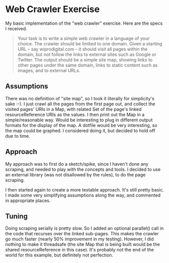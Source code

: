 Web Crawler Exercise
====================
My basic implementation of the "web crawler" exercise.  Here are the specs I received.

> Your task is to write a simple web crawler in a language of your choice.
The crawler should be limited to one domain. Given a starting URL – say wiprodigital.com - it should visit all pages within the domain, but not follow the links to external sites such as Google or Twitter.
The output should be a simple site map, showing links to other pages under the same domain, links to static content such as images, and to external URLs.

Assumptions
-----------
There was no definition of "site map", so I took it literally for simplicity's sake :-).
I just crawl all the pages from the first page out, and collect the visited pages' URIs
in a Map, with related Set of the page's linked resourceReference URIs as the values.  I then print
out the Map in a simple/reasonable way.  Would be interesting to plug in different output formats
for the display of the map.  A dotfile would be very interesting, so the map could be graphed.
I considered doing it, but decided to hold off due to time.

Approach
--------
My approach was to first do a sketch/spike, since I haven't done any scraping, and needed
to play with the concepts and tools.  I decided to use an external library (was not 
disallowed by the rules), to do the page scraping.

I then started again to create a more testable approach.  It's still pretty basic.  I made 
some very simplifying assumptions along the way, and commented in appropriate places.

Tuning
------
Doing scraping serially is pretty slow.  So I added an optional parallel() call in the 
code that recurses over the linked sub-pages.  This makes the crawler go much faster 
(nearly 50% improvement in my testing). However, I did nothing to make it threadsafe 
(the site Map that is being built would be the shared resourceReference in this case).  It's 
probably not the end of the world for this example, but definitely not perfection. 
